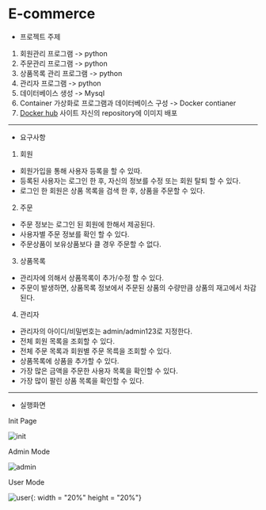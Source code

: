 # E-commerce

- 프로젝트 주제
1. 회원관리 프로그램 -> python
2. 주문관리 프로그램 -> python
3. 상품목록 관리 프로그램 -> python
4. 관리자 프로그램 -> python
5. 데이터베이스 생성 -> Mysql
6. Container 가상화로 프로그램과 데이터베이스 구성 -> Docker contianer
7. [Docker hub](https://hub.docker.com) 사이트 자신의 repository에 이미지 배포
---
- 요구사항

1. 회원
- 회원가입을 통해 사용자 등록을 할 수 있따.
- 등록된 사용자는 로그인 한 후, 자신의 정보를 수정 또는 회원 탈퇴 할 수 있다.
- 로그인 한 회원은 상품 목록을 검색 한 후, 상품을 주문할 수 있다.<br/>

2. 주문
- 주문 정보는 로그인 된 회원에 한해서 제공된다.
- 사용자별 주문 정보를 확인 할 수 있다.
- 주문상품이 보유상품보다 클 경우 주문할 수 없다.<br/>

3. 상품목록
- 관리자에 의해서 상품목록이 추가/수정 할 수 있다.
- 주문이 발생하면, 상품목록 정보에서 주문된 상품의 수량만큼 상품의 재고에서 차감된다.<br/>

4. 관리자
- 관리자의 아이디/비밀번호는 admin/admin123로 지정한다.
- 전체 회원 목록을 조회할 수 있다.
- 전체 주문 목록과 회원별 주문 목륵을 조회할 수 있다.
- 상품목록에 상품을 추가할 수 있다.
- 가장 많은 금액을 주문한 사용자 목록을 확인할 수 있다.
- 가장 많이 팔린 상품 목록을 확인할 수 있다.<br/>
---

- 실행화면

Init Page

![init](https://user-images.githubusercontent.com/76420201/104425234-c3fc2f00-55c3-11eb-8f90-7ee102b3742a.GIF)

Admin Mode

![admin](https://user-images.githubusercontent.com/76420201/104425244-c8284c80-55c3-11eb-9fd7-da45dc80e5ab.GIF)

User Mode

![user](https://user-images.githubusercontent.com/76420201/104425241-c65e8900-55c3-11eb-8ae9-21d67056c247.GIF){: width = "20%" height = "20%"}